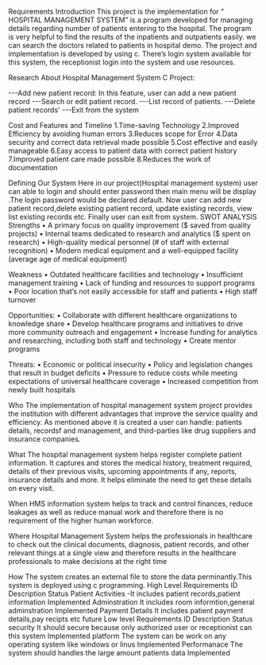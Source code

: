 Requirements
Introduction
This project is the implementation for “ HOSPITAL MANAGEMENT SYSTEM” is a program developed for managing details regarding number of patients entering to the hospital. The program is very helpful to find the results of the inpatients and outpatients easily. we can search the doctors related to patients in hospital demo. The project and implementation is developed by using c. There’s login system available for this system, the receptionist login into the system and use resources.

Research
About Hospital Management System C Project:

---Add new patient record: In this feature, user can add a new patient record ---Search or edit patient record. ---List record of patients. ---Delete patient records' ---Exit from the system

Cost and Features and Timeline
1.Time-saving Technology 2.Improved Efficiency by avoiding human errors 3.Reduces scope for Error 4.Data security and correct data retrieval made possible 5.Cost effective and easily manageable 6.Easy access to patient data with correct patient history 7.Improved patient care made possible 8.Reduces the work of documentation

Defining Our System
Here in our project(Hospital management system) user can able to login and should enter password then main menu will be display .The login password would be declared default.
Now user can add new patient record,delete existing patient record, update existing records, view list existing records etc. Finally user can exit from system.
SWOT ANALYSIS
Strengths
• A primary focus on quality improvement ($ saved from quality projects) • Internal teams dedicated to research and analytics ($ spent on research) • High-quality medical personnel (# of staff with external recognition) • Modern medical equipment and a well-equipped facility (average age of medical equipment)

Weakness
• Outdated healthcare facilities and technology • Insufficient management training • Lack of funding and resources to support programs • Poor location that’s not easily accessible for staff and patients • High staff turnover

Opportunities:
• Collaborate with different healthcare organizations to knowledge share • Develop healthcare programs and initiatives to drive more community outreach and engagement • Increase funding for analytics and researching, including both staff and technology • Create mentor programs

Threats:
• Economic or political insecurity • Policy and legislation changes that result in budget deficits • Pressure to reduce costs while meeting expectations of universal healthcare coverage • Increased competition from newly built hospitals

Who
The implementation of hospital management system project provides the institution with different advantages that improve the service quality and efficiency. As mentioned above it is created a user can handle: patients details, recordsf and management, and third-parties like drug suppliers and insurance companies.

What
The hospital management system helps register complete patient information. It captures and stores the medical history, treatment required, details of their previous visits, upcoming appointments if any, reports, insurance details and more. It helps eliminate the need to get these details on every visit.

When
HMS information system helps to track and control finances, reduce leakages as well as reduce manual work and therefore there is no requirement of the higher human workforce.

Where
Hospital Management System helps the professionals in healthcare to check out the clinical documents, diagnosis, patient records, and other relevant things at a single view and therefore results in the healthcare professionals to make decisions at the right time

How
The system creates an external file to store the data perminantly.This system is deployed using c programming.
High Level Requirements
ID
Description
Status
Patient Activities	-It includes patient records,patient information	Implemented
Adminstration	It includes room informtion,general adminstration	Implemented
Payment Details	It includes patient payment details,pay recipts etc	future
Low level Requirements
ID
Description
Status
security	It should secure because only authorized user or receptionist can this system	Implemented
platform	The system can be work on any operating system like windows or linus	Implemented
Performanace	The system should handles the large amount patients data	Implemented
